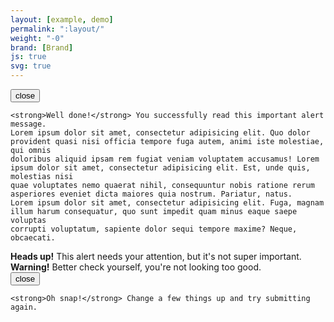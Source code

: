 ```yaml
---
layout: [example, demo]
permalink: ":layout/"
weight: "-0"
brand: [Brand]
js: true
svg: true
---
```


<div class="alert js-alert alert-success" role="alert">
	<button type="button" class="alert-close js-alertclose icon icon-cross" data-grunticon-embed>close</button>

	<strong>Well done!</strong> You successfully read this important alert message.
	Lorem ipsum dolor sit amet, consectetur adipisicing elit. Quo dolor provident quasi nisi officia tempore fuga autem, animi iste molestiae, qui omnis
	doloribus aliquid ipsam rem fugiat veniam voluptatem accusamus! Lorem ipsum dolor sit amet, consectetur adipisicing elit. Est, unde quis, molestias nisi
	quae voluptates nemo quaerat nihil, consequuntur nobis ratione rerum asperiores eveniet dicta maiores quia nostrum. Pariatur, natus.
	Lorem ipsum dolor sit amet, consectetur adipisicing elit. Fuga, magnam illum harum consequatur, quo sunt impedit quam minus eaque saepe voluptas
	corrupti voluptatum, sapiente dolor sequi tempore maxime? Neque, obcaecati.
</div>

<div class="alert js-alert alert-info" role="alert">
	<strong>Heads up!</strong> This alert needs your attention, but it's not super important.
</div>

<div class="alert js-alert alert-warning" role="alert">
	<strong>Warning!</strong> Better check yourself, you're not looking too good.
</div>

<div class="alert js-alert alert-danger" role="alert">
	<button type="button" class="alert-close js-alertclose icon icon-cross" data-grunticon-embed>close</button>

	<strong>Oh snap!</strong> Change a few things up and try submitting again.
</div>